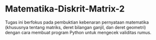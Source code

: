 # Matematika-Diskrit-Matrix-2
Tugas ini berfokus pada pembuktian kebenaran pernyataan matematika (khususnya tentang matriks, deret bilangan ganjil, dan deret geometri) dengan cara membuat program Python untuk mengecek validitas rumus.
